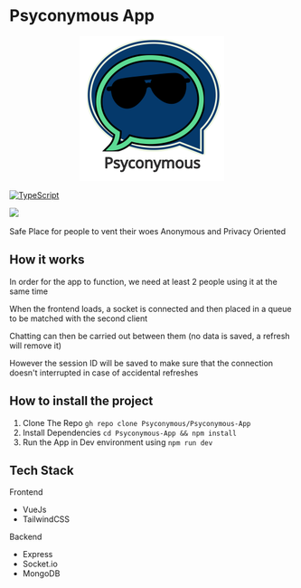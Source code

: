 # Psyconymous App

<p align="center"> 
  <img width="256px" src="./frontend/public/logo.svg"></img>
  
  [![TypeScript](https://badges.frapsoft.com/typescript/code/typescript-150x33.png?v=101)](https://github.com/ellerbrock/typescript-badges/)
  
  <img src="https://img.shields.io/github/languages/code-size/Psyconymous/Psyconymous-App?style=for-the-badge">
</p>

Safe Place for people to vent their woes
Anonymous and Privacy Oriented

## How it works
In order for the app to function, we need at least 2 people using it at the same time

When the frontend loads, a socket is connected and then placed in a queue to be matched with the second client

Chatting can then be carried out between them
(no data is saved, a refresh will remove it)

However the session ID will be saved to make sure that the connection doesn't interrupted in case of accidental refreshes

## How to install the project

1) Clone The Repo
``` gh repo clone Psyconymous/Psyconymous-App ```
2) Install Dependencies
``` cd Psyconymous-App && npm install ```
3) Run the App in Dev environment using
``` npm run dev ```

## Tech Stack
Frontend
- VueJs
- TailwindCSS

Backend
- Express
- Socket.io
- MongoDB
